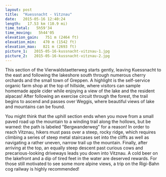 ```yaml
---
layout: post
title:  "Kuessnacht - Vitznau"
date:   2015-05-16 12:40:24
length:   17.53 km (10.9 mi)
time_total:   5h59'34
time_moving:   5h44'05
elevation_gain:   751 m (2464 ft)
elevation_min:   470 m (1542 ft)
elevation_max:   821 m (2693 ft)
picture_1:   2015-05-16-kussnacht-vitznau-1.jpg
picture_2:   2015-05-16-kussnacht-vitznau-2.jpg
---
```

This section of the Vierwaldstaetterweg starts gently, leaving Kuessnacht to the east and following the lakeshore south through numerous cherry orchards and the small town of Greppen. A highlight is the self-service organic farm shop at the top of hillside, where visitors can sample homemade apple cider while enjoying a view of the lake and the resident alpacas! After following an exercise circuit through the forest, the trail begins to ascend and passes over Weggis, where beautiful views of lake and mountains can be found.

You might think that the uphill section ends when you move from a small paved road up the mountain to a winding trail along the hollows, but be warned: the path is labeled "Bergwanderweg" for a reason! In order to reach Vitznau, hikers must pass over a steep, rocky ridge, which requires climbing a series of steep metal staircases set into the cliffs as well as navigating a rather uneven, narrow trail up the mountain. Finally, after arriving at the top, an equally steep descent past curious cows and precarious-looking driveways leads you down into Vitznau. A cold beer on the lakefront and a dip of tired feet in the water are deserved rewards. For those still motivated to see some more alpine views, a trip on the Rigi-Bahn cog railway is highly recommended!

